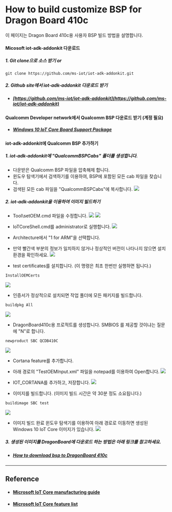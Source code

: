 # How to build customize BSP for Dragon Board 410c

이 페이지는 Dragon Board 410c용 사용자 BSP 빌드 방법을 설명합니다.

#### Micosoft iot-adk-addonkit 다운로드

##### 1. Git clone으로 소스 받기 or
```
git clone https://github.com/ms-iot/iot-adk-addonkit.git
```

##### 2. Github site에서 iot-adk-addonkit 다운로드 받기
- ##### [https://github.com/ms-iot/iot-adk-addonkit](https://github.com/ms-iot/iot-adk-addonkit)

#### Qualcomm Developer network에서 Qualcomm BSP 다운로드 받기 \(계정 필요\)
- ##### [Windows 10 IoT Core Board Support Package](https://developer.qualcomm.com/download/db410c/windows-10-iot-core-bsp.zip)

#### iot-adk-addonkit에 Qualcomm BSP 추가하기

##### 1. iot-adk-addonkit에 "QualcommBSPCabs" 폴더를 생성합니다.
- 다운받은 Qualcomm BSP 파일을 압축해제 합니다.
- 윈도우 탐색기에서 검색하기를 이용하여, BSP에 포함된 모든 cab 파일을 찾습니다.
- 검색된 모든 cab 파일을 "QualcommBSPCabs"에 복사합니다.
![](/assets/dragonBoard_bsp_build_step_1.png)

##### 2. iot-adk-addonkit을 이용하여 이미지 빌드하기
- Tool\setOEM.cmd 파일을 수정합니다.
![](/assets/dragonBoard_bsp_build_step_2.png)
![](/assets/dragonBoard_bsp_build_step_3.png)

- IoTCoreShell.cmd를 administrator로 실행합니다.
![](/assets/dragonBoard_bsp_build_step_4.png)

- Architecture에서 "1 for ARM"을 선택합니다.
- 만약 빨간색 부분의 정보가 일치하지 않거나 정상적인 버전이 나타나지 않으면 설치환경을 확인하세요.
![](/assets/dragonBoard_bsp_build_step_5.png)

- test certificates를 설치합니다. \(이 명령은 최초 한번만 실행하면 됩니다.\)
```
InstallOEMCerts
```
![](/assets/dragonBoard_bsp_build_step_6.png)

- 인증서가 정상적으로 설치되면 작업 풀더에 모든 패키지를 빌드합니다.
```
buildpkg All
```
![](/assets/dragonBoard_bsp_build_step_7.png)

- DragonBoard410c용 프로적트를 생성합니다. SMBIOS 를 제공할 것이냐는 질문에 "N"로 합니다.
```
newproduct SBC QCDB410C
```
![](/assets/dragonBoard_bsp_build_step_8.png)

- Cortana feature를 추가합니다.
    
- 아래 경로의 "TestOEMInput.xml" 파일을 notepad를 이용하여 Open합니다.
![](/assets/dragonBoard_bsp_build_cortana_step_1.png)
    
- IOT_CORTANA를 추가하고, 저장합니다.
![](/assets/dragonBoard_bsp_build_cortana_step_2.png)

- 이미지를 빌드합니다. \(이미지 빌드 시간은 약 30분 정도 소요됩니다.\)
```
buildimage SBC test
```
![](/assets/dragonBoard_bsp_build_step_9.png)

- 이미지 빌드 완료
윈도우 탐색기를 이용하여 아래 경로로 이동하면 생성된 Windows 10 IoT Core 이미지가 있습니다.
![](/assets/dragonBoard_bsp_build_step_10.png)

##### 3. 생성된 이미지를 DragonBoard에 다운로드 하는 방법은 아래 링크를 참고하세요.  
- ##### [How to download bsp to DragonBoard 410c](../how-to-download-binary.md)

-----
## Reference

* #### [Microsoft IoT Core manufacturing guide](https://docs.microsoft.com/ko-kr/windows-hardware/manufacture/iot/create-a-basic-image?f=255&MSPPError=-2147217396.)

* #### [Microsoft IoT Core feature list](https://inslab.jira.com/wiki/spaces/CWD/pages/190873601/IoT+Core+feature+list)

